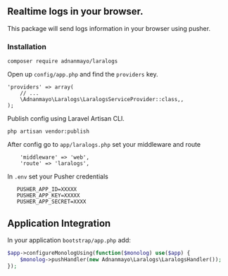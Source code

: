 ## Realtime logs in your browser.

This package will send logs information in your browser using pusher.

### Installation

~~~
composer require adnanmayo/laralogs
~~~

Open up `config/app.php` and find the `providers` key.

~~~
'providers' => array(
    // ...
    \Adnanmayo\Laralogs\LaralogsServiceProvider::class,,
);
~~~

Publish config using Laravel Artisan CLI.

~~~
php artisan vendor:publish
~~~


After config go to `app/laralogs.php` set your middleware and route

~~~
    'middleware' => 'web',
    'route' => 'laralogs',
~~~


In `.env` set your Pusher credentials

~~~
   PUSHER_APP_ID=XXXXX
   PUSHER_APP_KEY=XXXXX
   PUSHER_APP_SECRET=XXXX
~~~




## Application Integration

In your application `bootstrap/app.php` add:

~~~php
$app->configureMonologUsing(function($monolog) use($app) {
    $monolog->pushHandler(new Adnanmayo\Laralogs\LaralogsHandler());
});
~~~

